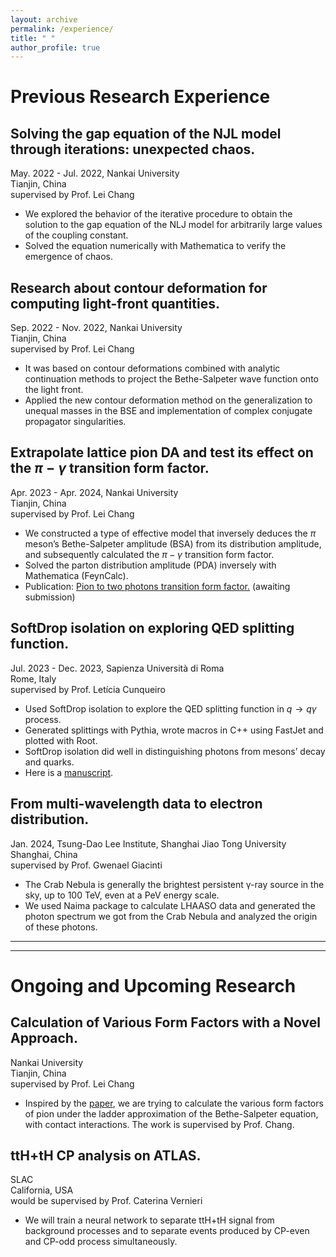 ```yaml
---
layout: archive
permalink: /experience/
title: " "
author_profile: true
---
```




# Previous Research Experience

## Solving the gap equation of the NJL model through iterations: unexpected chaos.
May. 2022 - Jul. 2022, Nankai University  
Tianjin, China  
supervised by Prof. Lei Chang
- We explored the behavior of the iterative procedure to obtain the solution to the gap equation of the NLJ model for arbitrarily large values of the coupling constant.
- Solved the equation numerically with Mathematica to verify the emergence of chaos.

## Research about contour deformation for computing light-front quantities.
Sep. 2022 - Nov. 2022, Nankai University  
Tianjin, China  
supervised by Prof. Lei Chang
- It was based on contour deformations combined with analytic continuation methods to project the Bethe-Salpeter wave function onto the light front.
- Applied the new contour deformation method on the generalization to unequal masses in the BSE and implementation of complex conjugate propagator singularities.

## Extrapolate lattice pion DA and test its effect on the $\pi-\gamma$ transition form factor.
Apr. 2023 - Apr. 2024, Nankai University  
Tianjin, China  
supervised by Prof. Lei Chang
- We constructed a type of effective model that inversely deduces the $\pi$ meson’s Bethe-Salpeter amplitude (BSA) from its distribution amplitude, and subsequently calculated the $\pi-\gamma$ transition form factor.
- Solved the parton distribution amplitude (PDA) inversely with Mathematica (FeynCalc).
- Publication: [Pion to two photons transition form factor.](../assets/Pion_to_two_photons_transition_form_factor.pdf) (awaiting submission)

## SoftDrop isolation on exploring QED splitting function.
Jul. 2023 - Dec. 2023, Sapienza Università di Roma  
Rome, Italy  
supervised by Prof. Letícia Cunqueiro
- Used SoftDrop isolation to explore the QED splitting function in $q → q\gamma$ process.
- Generated splittings with Pythia, wrote macros in C++ using FastJet and plotted with Root.
- SoftDrop isolation did well in distinguishing photons from mesons’ decay and quarks.
- Here is a [manuscript](../assets/A%20Fundemental%20Study%20on%20Photon%20Isolation.pdf).

## From multi-wavelength data to electron distribution.
Jan. 2024, Tsung-Dao Lee Institute, Shanghai Jiao Tong University  
Shanghai, China  
supervised by Prof. Gwenael Giacinti
- The Crab Nebula is generally the brightest persistent γ-ray source in the sky, up to 100 TeV, even at a PeV energy scale.
- We used Naima package to calculate LHAASO data and generated the photon spectrum we got from the Crab Nebula and analyzed the origin of these photons.

---
---

# Ongoing and Upcoming Research

## Calculation of Various Form Factors with a Novel Approach.
Nankai University  
Tianjin, China  
supervised by Prof. Lei Chang
- Inspired by the [paper](https://arxiv.org/abs/2211.06635), we are trying to calculate the various form factors of pion under the ladder approximation of the Bethe-Salpeter equation, with contact interactions. The work
is supervised by Prof. Chang.

## ttH+tH CP analysis on ATLAS.
SLAC  
California, USA  
would be supervised by Prof. Caterina Vernieri
- We will train a neural network to separate ttH+tH signal from background processes and to separate events produced by CP-even and CP-odd process simultaneously.

